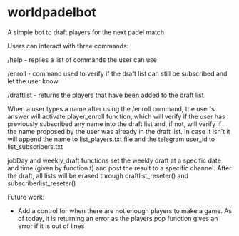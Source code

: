 # worldpadelbot
A simple bot to draft players for the next padel match

Users can interact with three commands:

/help - replies a list of commands the user can use

/enroll - command used to verify if the draft list can still be subscribed and let the user know

/draftlist - returns the players that have been added to the draft list

When a user types a name after using the /enroll command, the user's answer will activate player_enroll function, which will verify if the user has previously subscribed any name into the draft list and, if not, will verify if the name proposed by the user was already in the draft list. In case it isn't it will append the name to list_players.txt file and the telegram user_id to list_subscribers.txt

jobDay and weekly_draft functions set the weekly draft at a specific date and time (given by function t) and post the result to a specific channel. After the draft, all lists will be erased through draftlist_reseter() and subscriberlist_reseter()

Future work:

- Add a control for when there are not enough players to make a game. As of today, it is returning an error as the players.pop function gives an error if it is out of lines
